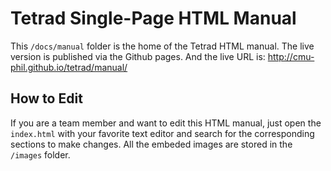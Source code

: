# Tetrad Single-Page HTML Manual

This `/docs/manual` folder is the home of the Tetrad HTML manual. The live version is published via the Github pages. And the live URL is: http://cmu-phil.github.io/tetrad/manual/

## How to Edit

If you are a team member and want to edit this HTML manual, just open the `index.html` with your favorite text editor and search for the corresponding sections to make changes. All the embeded images are stored in the `/images` folder.